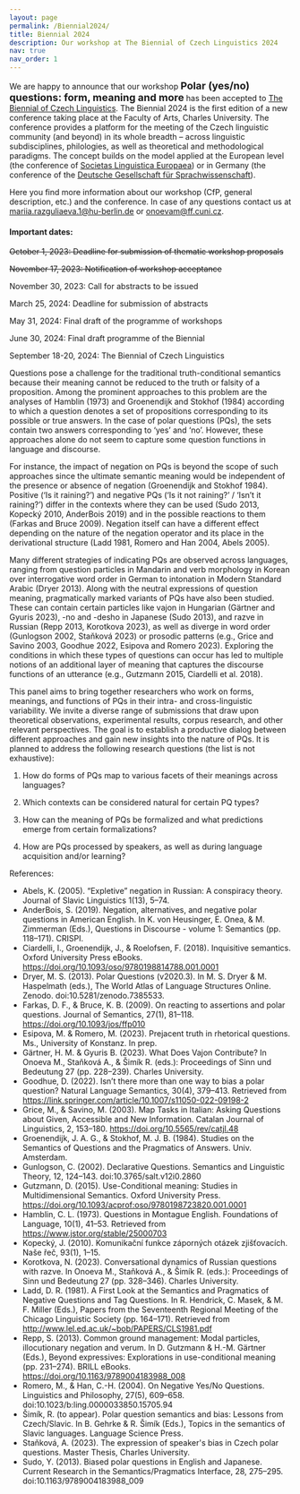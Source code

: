 ```yaml
---
layout: page
permalink: /Biennial2024/
title: Biennial 2024
description: Our workshop at The Biennial of Czech Linguistics 2024
nav: true
nav_order: 1
---
```


We are happy to announce that our workshop **<font size= "4">Polar (yes/no) questions: form, meaning and more</font>** has been accepted to [The Biennial of Czech Linguistics](https://bcl2024.ff.cuni.cz/en/home/). The Biennial 2024 is the first edition of a new conference taking place at the Faculty of Arts, Charles University. The conference provides a platform for the meeting of the Czech linguistic community (and beyond) in its whole breadth – across linguistic subdisciplines, philologies, as well as theoretical and methodological paradigms. The concept builds on the model applied at the European level (the conference of [Societas Linguistica Europaea](https://societaslinguistica.eu/)) or in Germany (the conference of the [Deutsche Gesellschaft für Sprachwissenschaft](https://dgfs.de/en/)). 

Here you find more information about our workshop (CfP, general description, etc.) and the conference. In case of any questions contact us at mariia.razguliaeva.1@hu-berlin.de or onoevam@ff.cuni.cz. 

#### Important dates: 

~~October 1, 2023: Deadline for submission of thematic workshop proposals~~

~~November 17, 2023: Notification of workshop acceptance~~

November 30, 2023: Call for abstracts to be issued

March 25, 2024: Deadline for submission of abstracts

May 31, 2024: Final draft of the programme of workshops

June 30, 2024: Final draft programme of the Biennial

September 18-20, 2024: The Biennial of Czech Linguistics

Questions pose a challenge for the traditional truth-conditional semantics because their meaning cannot be reduced to the truth or falsity of a proposition. Among the prominent approaches to this problem are the analyses of Hamblin (1973) and Groenendijk and Stokhof (1984) according to which a question denotes a set of propositions corresponding to its possible or true answers. In the case of polar questions (PQs), the sets contain two answers corresponding to ‘yes’ and ‘no’. However, these approaches alone do not seem to capture some question functions in language and discourse.

For instance, the impact of negation on PQs is beyond the scope of such approaches since the ultimate semantic meaning would be independent of the presence or absence of negation (Groenendijk and Stokhof 1984). Positive (‘Is it raining?’) and negative PQs (‘Is it not raining?’ / ‘Isn’t it raining?’) differ in the contexts where they can be used (Sudo 2013, Kopecký 2010, AnderBois 2019) and in the possible reactions to them (Farkas and Bruce 2009). Negation itself can have a different effect depending on the nature of the negation operator and its place in the derivational structure (Ladd 1981, Romero and Han 2004, Abels 2005). 

Many different strategies of indicating PQs are observed across languages, ranging from question particles in Mandarin and verb morphology in Korean over interrogative word order in German to intonation in Modern Standard Arabic (Dryer 2013). Along with the neutral expressions of question meaning, pragmatically marked variants of PQs have also been studied. These can contain certain particles like vajon in Hungarian (Gärtner and Gyuris 2023), -no and -desho in Japanese (Sudo 2013), and razve in Russian (Repp 2013, Korotkova 2023), as well as diverge in word order (Gunlogson 2002, Staňková 2023) or prosodic patterns (e.g., Grice and Savino 2003, Goodhue 2022, Esipova and Romero 2023). Exploring the conditions in which these types of questions can occur has led to multiple notions of an additional layer of meaning that captures the discourse functions of an utterance (e.g., Gutzmann 2015, Ciardelli et al. 2018). 

This panel aims to bring together researchers who work on forms, meanings, and functions of PQs in their intra- and cross-linguistic variability. We invite a diverse range of submissions that draw upon theoretical observations, experimental results, corpus research, and other relevant perspectives. The goal is to establish a productive dialog between different approaches and gain new insights into the nature of PQs. It is planned to address the following research questions (the list is not exhaustive):

1) How do forms of PQs map to various facets of their meanings across languages? 

2) Which contexts can be considered natural for certain PQ types? 

3) How can the meaning of PQs be formalized and what predictions emerge from certain formalizations?

4) How are PQs processed by speakers, as well as during language acquisition and/or learning?



References: 
- Abels, K. (2005). “Expletive” negation in Russian: A conspiracy theory. Journal of Slavic Linguistics 1(13), 5–74.
- AnderBois, S. (2019). Negation, alternatives, and negative polar questions in American English. In K. von Heusinger, E. Onea, & M. Zimmerman (Eds.), Questions in Discourse - volume 1: Semantics (pp. 118–171). CRISPI.
- Ciardelli, I., Groenendijk, J., & Roelofsen, F. (2018). Inquisitive semantics. Oxford University Press eBooks. https://doi.org/10.1093/oso/9780198814788.001.0001
- Dryer, M. S. (2013). Polar Questions (v2020.3). In M. S. Dryer & M. Haspelmath (eds.), The World Atlas of Language Structures Online. Zenodo. doi:10.5281/zenodo.7385533.
- Farkas, D. F., & Bruce, K. B. (2009). On reacting to assertions and polar questions. Journal of Semantics, 27(1), 81–118. https://doi.org/10.1093/jos/ffp010
- Esipova, M. & Romero, M. (2023). Prejacent truth in rhetorical questions. Ms., University of Konstanz. In prep.
- Gärtner, H. M. & Gyuris B. (2023). What Does Vajon Contribute? In Onoeva M., Staňková A., & Šimík R. (eds.): Proceedings of Sinn und Bedeutung 27 (pp. 228–239). Charles University. 
- Goodhue, D. (2022). Isn’t there more than one way to bias a polar question? Natural Language Semantics, 30(4), 379–413. Retrieved from https://link.springer.com/article/10.1007/s11050-022-09198-2
- Grice, M., & Savino, M. (2003). Map Tasks in Italian: Asking Questions about Given, Accessible and New Information. Catalan Journal of Linguistics, 2, 153–180. https://doi.org/10.5565/rev/catjl.48
- Groenendijk, J. A. G., & Stokhof, M. J. B. (1984). Studies on the Semantics of Questions and the Pragmatics of Answers. Univ. Amsterdam.
- Gunlogson, C. (2002). Declarative Questions. Semantics and Linguistic Theory, 12, 124–143. doi:10.3765/salt.v12i0.2860
- Gutzmann, D. (2015). Use-Conditional meaning: Studies in Multidimensional Semantics. Oxford University Press. https://doi.org/10.1093/acprof:oso/9780198723820.001.0001
- Hamblin, C. L. (1973). Questions in Montague English. Foundations of Language, 10(1), 41–53. Retrieved from https://www.jstor.org/stable/25000703
- Kopecký, J. (2010). Komunikační funkce záporných otázek zjišťovacích. Naše řeč, 93(1), 1–15.
- Korotkova, N. (2023). Conversational dynamics of Russian questions with razve. In Onoeva M., Staňková A., & Šimík R. (eds.): Proceedings of Sinn und Bedeutung 27 (pp. 328–346). Charles University.
- Ladd, D. R. (1981). A First Look at the Semantics and Pragmatics of Negative Questions and Tag Questions. In R. Hendrick, C. Masek, & M. F. Miller (Eds.), Papers from the Seventeenth Regional Meeting of the Chicago 
Linguistic Society (pp. 164–171). Retrieved from http://www.lel.ed.ac.uk/~bob/PAPERS/CLS1981.pdf
- Repp, S. (2013). Common ground management: Modal particles, illocutionary negation and verum. In D. Gutzmann & H.-M. Gärtner (Eds.), Beyond expressives: Explorations in use-conditional meaning (pp. 231–274). BRILL eBooks. https://doi.org/10.1163/9789004183988_008
- Romero, M., & Han, C.-H. (2004). On Negative Yes/No Questions. Linguistics and Philosophy, 27(5), 609–658. doi:10.1023/b:ling.0000033850.15705.94
- Šimík, R. (to appear). Polar question semantics and bias: Lessons from Czech/Slavic. In B. Gehrke & R. Šimík (Eds.), Topics in the semantics of Slavic languages. Language Science Press.
- Staňková, A. (2023). The expression of speaker's bias in Czech polar questions. Master Thesis, Charles University.
- Sudo, Y. (2013). Biased polar questions in English and Japanese. Current Research in the Semantics/Pragmatics Interface, 28, 275–295. doi:10.1163/9789004183988_009


